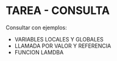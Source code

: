 # TAREA - CONSULTA

Consultar con ejemplos:
- VARIABLES LOCALES Y GLOBALES
- LLAMADA POR VALOR Y REFERENCIA
- FUNCION LAMDBA